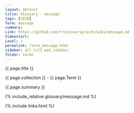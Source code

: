 ```yaml
---
layout: default
title: Glossary - message
tags: [CESR]
Term: message
summary: 
Link: https://github.com/trustoverip/acdc/wiki/message.md
Videostart: 
Level: 1
permalink: /term_message.html
sidebar: all_lvl3_wot_sidebar
folder: terms
---
```


{{ page.title }}

{{ page.collection }} - {{ page.Term }}

   {{ page.summary }}

{% include_relative glossary/message.md %}

 {% include links.html %} 
